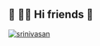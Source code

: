 ## 🙂 👩‍💻  Hi friends 👋

 [![srinivasan](https://64.media.tumblr.com/a5b210865cf400a21f2b8fb912c12775/tumblr_n9p276dJa91shpedgo1_400.gif "Srini")](http:srinivasan000.ml "srinivasan")


